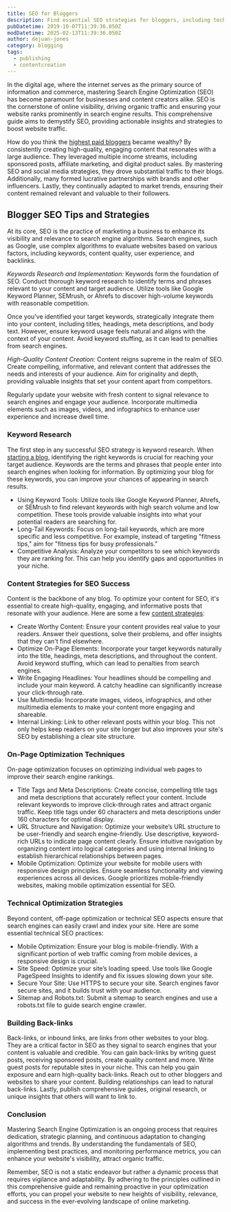 ```yaml
---
title: SEO for Bloggers
description: Find essential SEO strategies for bloggers, including technical and on-page optimization strategies. Boost your sites visibility and income with expert tips.
pubDatetime: 2019-10-07T11:39:36.050Z
modDatetime: 2025-02-13T11:39:36.050Z
author: dejuan-jones
category: blogging
tags:
  - publishing
  - contentcreation
---
```


In the digital age, where the internet serves as the primary source of information and commerce, mastering Search Engine Optimization (SEO) has become paramount for businesses and content creators alike. SEO is the cornerstone of online visibility, driving organic traffic and ensuring your website ranks prominently in search engine results. This comprehensive guide aims to demystify SEO, providing actionable insights and strategies to boost website traffic.

How do you think the [highest paid bloggers](/blog/highest-paid-bloggers) became wealthy? By consistently creating high-quality, engaging content that resonates with a large audience. They leveraged multiple income streams, including sponsored posts, affiliate marketing, and digital product sales. By mastering SEO and social media strategies, they drove substantial traffic to their blogs. Additionally, many formed lucrative partnerships with brands and other influencers. Lastly, they continually adapted to market trends, ensuring their content remained relevant and valuable to their followers.

## Blogger SEO Tips and Strategies

At its core, SEO is the practice of marketing a business to enhance its visibility and relevance to search engine algorithms. Search engines, such as Google, use complex algorithms to evaluate websites based on various factors, including keywords, content quality, user experience, and backlinks.

_Keywords Research and Implementation:_ Keywords form the foundation of SEO. Conduct thorough keyword research to identify terms and phrases relevant to your content and target audience. Utilize tools like Google Keyword Planner, SEMrush, or Ahrefs to discover high-volume keywords with reasonable competition.

Once you've identified your target keywords, strategically integrate them into your content, including titles, headings, meta descriptions, and body text. However, ensure keyword usage feels natural and aligns with the context of your content. Avoid keyword stuffing, as it can lead to penalties from search engines.

_High-Quality Content Creation:_ Content reigns supreme in the realm of SEO. Create compelling, informative, and relevant content that addresses the needs and interests of your audience. Aim for originality and depth, providing valuable insights that set your content apart from competitors.

Regularly update your website with fresh content to signal relevance to search engines and engage your audience. Incorporate multimedia elements such as images, videos, and infographics to enhance user experience and increase dwell time.

### Keyword Research

The first step in any successful SEO strategy is keyword research. When [starting a blog](/blog/how-to-make-a-blog), identifying the right keywords is crucial for reaching your target audience. Keywords are the terms and phrases that people enter into search engines when looking for information. By optimizing your blog for these keywords, you can improve your chances of appearing in search results.

- Using Keyword Tools: Utilize tools like Google Keyword Planner, Ahrefs, or SEMrush to find relevant keywords with high search volume and low competition. These tools provide valuable insights into what your potential readers are searching for.
- Long-Tail Keywords: Focus on long-tail keywords, which are more specific and less competitive. For example, instead of targeting "fitness tips," aim for "fitness tips for busy professionals."
- Competitive Analysis: Analyze your competitors to see which keywords they are ranking for. This can help you identify gaps and opportunities in your niche.

### Content Strategies for SEO Success

Content is the backbone of any blog. To optimize your content for SEO, it's essential to create high-quality, engaging, and informative posts that resonate with your audience. Here are some a few [content strategies](/blog/content-strategies-for-bloggers):

- Create Worthy Content: Ensure your content provides real value to your readers. Answer their questions, solve their problems, and offer insights that they can't find elsewhere.
- Optimize On-Page Elements: Incorporate your target keywords naturally into the title, headings, meta descriptions, and throughout the content. Avoid keyword stuffing, which can lead to penalties from search engines.
- Write Engaging Headlines: Your headlines should be compelling and include your main keyword. A catchy headline can significantly increase your click-through rate.
- Use Multimedia: Incorporate images, videos, infographics, and other multimedia elements to make your content more engaging and shareable.
- Internal Linking: Link to other relevant posts within your blog. This not only helps keep readers on your site longer but also improves your site's SEO by establishing a clear site structure.

### On-Page Optimization Techniques

On-page optimization focuses on optimizing individual web pages to improve their search engine rankings.

- Title Tags and Meta Descriptions: Create concise, compelling title tags and meta descriptions that accurately reflect your content. Include relevant keywords to improve click-through rates and attract organic traffic. Keep title tags under 60 characters and meta descriptions under 160 characters for optimal display.
- URL Structure and Navigation: Optimize your website’s URL structure to be user-friendly and search engine-friendly. Use descriptive, keyword-rich URLs to indicate page content clearly. Ensure intuitive navigation by organizing content into logical categories and using internal linking to establish hierarchical relationships between pages.
- Mobile Optimization: Optimize your website for mobile users with responsive design principles. Ensure seamless functionality and viewing experiences across all devices. Google prioritizes mobile-friendly websites, making mobile optimization essential for SEO.

### Technical Optimization Strategies

Beyond content, off-page optimization or technical SEO aspects ensure that search engines can easily crawl and index your site. Here are some essential technical SEO practices:

- Mobile Optimization: Ensure your blog is mobile-friendly. With a significant portion of web traffic coming from mobile devices, a responsive design is crucial.
- Site Speed: Optimize your site’s loading speed. Use tools like Google PageSpeed Insights to identify and fix issues slowing down your site.
- Secure Your Site: Use HTTPS to secure your site. Search engines favor secure sites, and it builds trust with your audience.
- Sitemap and Robots.txt: Submit a sitemap to search engines and use a robots.txt file to guide search engine crawler.

### Building Back-links

Back-links, or inbound links, are links from other websites to your blog. They are a critical factor in SEO as they signal to search engines that your content is valuable and credible. You can gain back-links by writing guest posts, receiving sponsored posts, create quality content and more. Write guest posts for reputable sites in your niche. This can help you gain exposure and earn high-quality back-links. Reach out to other bloggers and websites to share your content. Building relationships can lead to natural back-links. Lastly, publish comprehensive guides, original research, or unique insights that others will want to link to.

### Conclusion

Mastering Search Engine Optimization is an ongoing process that requires dedication, strategic planning, and continuous adaptation to changing algorithms and trends. By understanding the fundamentals of SEO, implementing best practices, and monitoring performance metrics, you can enhance your website's visibility, attract organic traffic.

Remember, SEO is not a static endeavor but rather a dynamic process that requires vigilance and adaptability. By adhering to the principles outlined in this comprehensive guide and remaining proactive in your optimization efforts, you can propel your website to new heights of visibility, relevance, and success in the ever-evolving landscape of online marketing.
